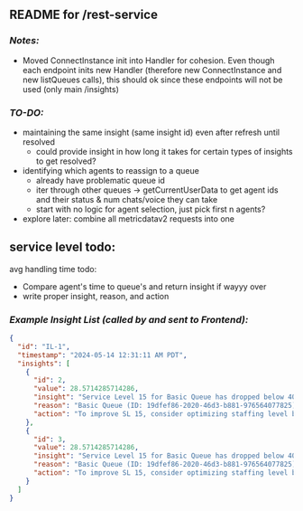 ## README for /rest-service

### _Notes:_

- Moved ConnectInstance init into Handler for cohesion. Even though each endpoint inits new Handler (therefore new
  ConnectInstance and new listQueues calls), this should ok since these endpoints will not be used (only main
  /insights)

### _TO-DO:_

- maintaining the same insight (same insight id) even after refresh until resolved
    - could provide insight in how long it takes for certain types of insights to get resolved?
- identifying which agents to reassign to a queue
    - already have problematic queue id
    - iter through other queues -> getCurrentUserData to get agent ids and their status & num chats/voice they can take
    - start with no logic for agent selection, just pick first n agents?
- explore later: combine all metricdatav2 requests into one

service level todo:
- 

avg handling time todo:

- Compare agent's time to queue's and return insight if wayyy over
- write proper insight, reason, and action

### _Example Insight List (called by and sent to Frontend):_

```json
{
  "id": "IL-1",
  "timestamp": "2024-05-14 12:31:11 AM PDT",
  "insights": [
    {
      "id": 2,
      "value": 28.5714285714286,
      "insight": "Service Level 15 for Basic Queue has dropped below 40%",
      "reason": "Basic Queue (ID: 19dfef86-2020-46d3-b881-976564077825) Service Level 15 (percentage of contacts answered within past 15 seconds) has dropped below 40%. Low answer rate indicates low efficiency and could lead to increased customer dissatisfaction, increased abandon rates. Current agents may also experience difficulties with increased contact volume.",
      "action": "To improve SL 15, consider optimizing staffing level by assigning more available agents to Basic queue."
    },
    {
      "id": 3,
      "value": 28.5714285714286,
      "insight": "Service Level 15 for Basic Queue has dropped below 40%",
      "reason": "Basic Queue (ID: 19dfef86-2020-46d3-b881-976564077825) Service Level 15 (percentage of contacts answered within past 15 seconds) has dropped below 40%. Low answer rate indicates low efficiency and could lead to increased customer dissatisfaction, increased abandon rates. Current agents may also experience difficulties with increased contact volume.",
      "action": "To improve SL 15, consider optimizing staffing level by assigning more available agents to Basic queue."
    }
  ]
}
```